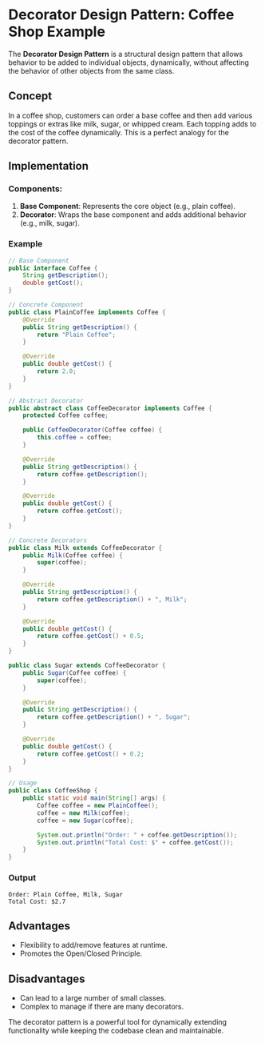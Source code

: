 # Decorator Design Pattern: Coffee Shop Example

The **Decorator Design Pattern** is a structural design pattern that allows behavior to be added to individual objects, dynamically, without affecting the behavior of other objects from the same class.

## Concept

In a coffee shop, customers can order a base coffee and then add various toppings or extras like milk, sugar, or whipped cream. Each topping adds to the cost of the coffee dynamically. This is a perfect analogy for the decorator pattern.

## Implementation

### Components:
1. **Base Component**: Represents the core object (e.g., plain coffee).
2. **Decorator**: Wraps the base component and adds additional behavior (e.g., milk, sugar).

### Example

```java
// Base Component
public interface Coffee {
    String getDescription();
    double getCost();
}

// Concrete Component
public class PlainCoffee implements Coffee {
    @Override
    public String getDescription() {
        return "Plain Coffee";
    }

    @Override
    public double getCost() {
        return 2.0;
    }
}

// Abstract Decorator
public abstract class CoffeeDecorator implements Coffee {
    protected Coffee coffee;

    public CoffeeDecorator(Coffee coffee) {
        this.coffee = coffee;
    }

    @Override
    public String getDescription() {
        return coffee.getDescription();
    }

    @Override
    public double getCost() {
        return coffee.getCost();
    }
}

// Concrete Decorators
public class Milk extends CoffeeDecorator {
    public Milk(Coffee coffee) {
        super(coffee);
    }

    @Override
    public String getDescription() {
        return coffee.getDescription() + ", Milk";
    }

    @Override
    public double getCost() {
        return coffee.getCost() + 0.5;
    }
}

public class Sugar extends CoffeeDecorator {
    public Sugar(Coffee coffee) {
        super(coffee);
    }

    @Override
    public String getDescription() {
        return coffee.getDescription() + ", Sugar";
    }

    @Override
    public double getCost() {
        return coffee.getCost() + 0.2;
    }
}

// Usage
public class CoffeeShop {
    public static void main(String[] args) {
        Coffee coffee = new PlainCoffee();
        coffee = new Milk(coffee);
        coffee = new Sugar(coffee);

        System.out.println("Order: " + coffee.getDescription());
        System.out.println("Total Cost: $" + coffee.getCost());
    }
}
```

### Output
```
Order: Plain Coffee, Milk, Sugar
Total Cost: $2.7
```

## Advantages
- Flexibility to add/remove features at runtime.
- Promotes the Open/Closed Principle.

## Disadvantages
- Can lead to a large number of small classes.
- Complex to manage if there are many decorators.

The decorator pattern is a powerful tool for dynamically extending functionality while keeping the codebase clean and maintainable.
